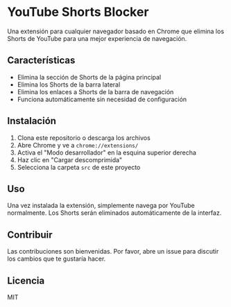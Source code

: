 # YouTube Shorts Blocker

Una extensión para cualquier navegador basado en Chrome que elimina los Shorts de YouTube para una mejor experiencia de navegación.

## Características

- Elimina la sección de Shorts de la página principal
- Elimina los Shorts de la barra lateral
- Elimina los enlaces a Shorts de la barra de navegación
- Funciona automáticamente sin necesidad de configuración

## Instalación

1. Clona este repositorio o descarga los archivos
2. Abre Chrome y ve a `chrome://extensions/`
3. Activa el "Modo desarrollador" en la esquina superior derecha
4. Haz clic en "Cargar descomprimida"
5. Selecciona la carpeta `src` de este proyecto

## Uso

Una vez instalada la extensión, simplemente navega por YouTube normalmente. Los Shorts serán eliminados automáticamente de la interfaz.

## Contribuir

Las contribuciones son bienvenidas. Por favor, abre un issue para discutir los cambios que te gustaría hacer.

## Licencia

MIT 